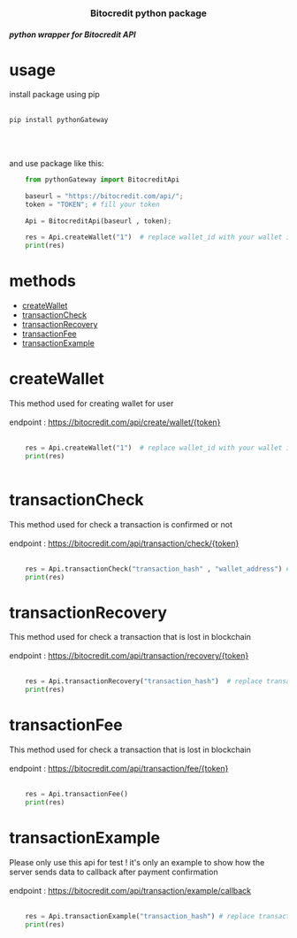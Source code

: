 <h3 align="center" >Bitocredit python package</h3>
<h5>python wrapper for Bitocredit API</h5>

# usage
install package using pip
<br>
<br>
```bash
pip install pythonGateway
```

<br>
<br>

and use package like this:

```python
    from pythonGateway import BitocreditApi
    
    baseurl = "https://bitocredit.com/api/";
    token = "TOKEN"; # fill your token
    
    Api = BitocreditApi(baseurl , token);
    
    res = Api.createWallet("1")  # replace wallet_id with your wallet id
    print(res)

```

# methods

- [createWallet](#createwallet)
- [transactionCheck](#transactioncheck)
- [transactionRecovery](#transactionrecovery)
- [transactionFee](#transactionfee)
- [transactionExample](#transactionexample)


# <a id="createwallet">createWallet</a>

This method used for creating wallet for user
<br>
<br>
endpoint : https://bitocredit.com/api/create/wallet/{token}
<br>
<br>

```python
    res = Api.createWallet("1")  # replace wallet_id with your wallet id
    print(res)
    
```

# <a id="transactioncheck">transactionCheck</a>

This method used for check a transaction is confirmed or not
<br>
<br>
endpoint : https://bitocredit.com/api/transaction/check/{token}
<br>
<br>

```python 
    res = Api.transactionCheck("transaction_hash" , "wallet_address") # replace transaction_hash and wallet_address with your transaction hash and wallet address
    print(res)

```

# <a id="transactionrecovery">transactionRecovery</a>

This method used for check a transaction that is lost in blockchain
<br>
<br>
endpoint : https://bitocredit.com/api/transaction/recovery/{token}
<br>
<br>

```python 
    res = Api.transactionRecovery("transaction_hash")  # replace transaction_hash with your transaction hash
    print(res)

```


# <a id="transactionfee">transactionFee</a>

This method used for check a transaction that is lost in blockchain
<br>
<br>
endpoint : https://bitocredit.com/api/transaction/fee/{token}
<br>
<br>

```python
    res = Api.transactionFee()
    print(res)

```


# <a id="transactionexample">transactionExample</a>

Please only use this api for test ! it's only an example to show how the server sends data to callback after payment confirmation
<br>
<br>
endpoint : https://bitocredit.com/api/transaction/example/callback
<br>
<br>

```python 
    res = Api.transactionExample("transaction_hash") # replace transaction_hash with your transaction hash
    print(res)

```
